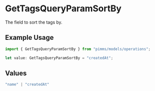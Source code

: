 # GetTagsQueryParamSortBy

The field to sort the tags by.

## Example Usage

```typescript
import { GetTagsQueryParamSortBy } from "pimms/models/operations";

let value: GetTagsQueryParamSortBy = "createdAt";
```

## Values

```typescript
"name" | "createdAt"
```